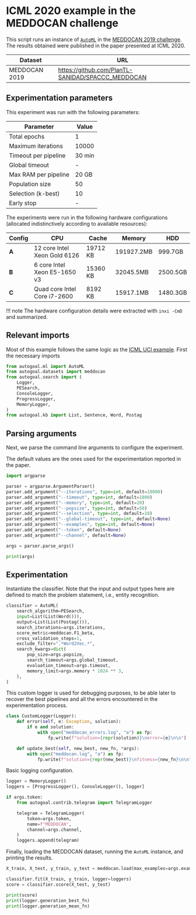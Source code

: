# ICML 2020 example in the MEDDOCAN challenge

This script runs an instance of [`AutoML`](/api/autogoal.ml#automl)
in the [MEDDOCAN 2019 challenge](https://github.com/PlanTL-SANIDAD/SPACCC_MEDDOCAN).
The results obtained were published in the paper presented at ICML 2020.

| Dataset | URL |
|--|--|
| MEDDOCAN 2019 | <https://github.com/PlanTL-SANIDAD/SPACCC_MEDDOCAN> |

## Experimentation parameters

This experiment was run with the following parameters:

| Parameter | Value |
|--|--|
| Total epochs         | 1      |
| Maximum iterations   | 10000  |
| Timeout per pipeline | 30 min |
| Global timeout       | -      |
| Max RAM per pipeline | 20 GB  |
| Population size      | 50     |
| Selection (k-best)   | 10     |
| Early stop           |-       |

The experiments were run in the following hardware configurations
(allocated indistinctively according to available resources):

| Config | CPU | Cache | Memory | HDD |
|--|--|--|--|--|
| **A** | 12 core Intel Xeon Gold 6126 | 19712 KB |  191927.2MB | 999.7GB  |
| **B** | 6 core Intel Xeon E5-1650 v3 | 15360 KB |  32045.5MB  | 2500.5GB |
| **C** | Quad core Intel Core i7-2600 |  8192 KB |  15917.1MB  | 1480.3GB |

!!! note
    The hardware configuration details were extracted with `inxi -CmD` and summarized.

## Relevant imports

Most of this example follows the same logic as the [ICML UCI example](/examples/solving_uci_datasets).
First the necessary imports

```python
from autogoal.ml import AutoML
from autogoal.datasets import meddocan
from autogoal.search import (
    Logger,
    PESearch,
    ConsoleLogger,
    ProgressLogger,
    MemoryLogger,
)
from autogoal.kb import List, Sentence, Word, Postag
```

## Parsing arguments

Next, we parse the command line arguments to configure the experiment.

The default values are the ones used for the experimentation reported in the paper.

```python
import argparse

parser = argparse.ArgumentParser()
parser.add_argument("--iterations", type=int, default=10000)
parser.add_argument("--timeout", type=int, default=1800)
parser.add_argument("--memory", type=int, default=20)
parser.add_argument("--popsize", type=int, default=50)
parser.add_argument("--selection", type=int, default=10)
parser.add_argument("--global-timeout", type=int, default=None)
parser.add_argument("--examples", type=int, default=None)
parser.add_argument("--token", default=None)
parser.add_argument("--channel", default=None)

args = parser.parse_args()

print(args)
```

## Experimentation

Instantiate the classifier.
Note that the input and output types here are defined to match the problem statement,
i.e., entity recognition.

```python
classifier = AutoML(
    search_algorithm=PESearch,
    input=List(List(Word())),
    output=List(List(Postag())),
    search_iterations=args.iterations,
    score_metric=meddocan.F1_beta,
    cross_validation_steps=1,
    exclude_filter=".*Word2Vec.*",
    search_kwargs=dict(
        pop_size=args.popsize,
        search_timeout=args.global_timeout,
        evaluation_timeout=args.timeout,
        memory_limit=args.memory * 1024 ** 3,
    ),
)
```

This custom logger is used for debugging purposes, to be able later to recover
the best pipelines and all the errors encountered in the experimentation process.

```python
class CustomLogger(Logger):
    def error(self, e: Exception, solution):
        if e and solution:
            with open("meddocan_errors.log", "a") as fp:
                fp.write(f"solution={repr(solution)}\nerror={e}\n\n")

    def update_best(self, new_best, new_fn, *args):
        with open("meddocan.log", "a") as fp:
            fp.write(f"solution={repr(new_best)}\nfitness={new_fn}\n\n")
```

Basic logging configuration.

```python
logger = MemoryLogger()
loggers = [ProgressLogger(), ConsoleLogger(), logger]

if args.token:
    from autogoal.contrib.telegram import TelegramLogger

    telegram = TelegramLogger(
        token=args.token,
        name=f"MEDDOCAN",
        channel=args.channel,
    )
    loggers.append(telegram)
```

Finally, loading the MEDDOCAN dataset, running the `AutoML` instance,
and printing the results.

```python
X_train, X_test, y_train, y_test = meddocan.load(max_examples=args.examples)

classifier.fit(X_train, y_train, logger=loggers)
score = classifier.score(X_test, y_test)

print(score)
print(logger.generation_best_fn)
print(logger.generation_mean_fn)
```

